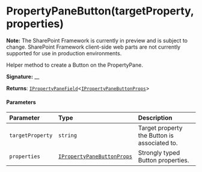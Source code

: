 # PropertyPaneButton(targetProperty,properties)
**Note:** The SharePoint Framework is currently in preview and is subject to change. SharePoint Framework client-side web parts are not currently supported for use in production environments.



Helper method to create a Button on the PropertyPane.

**Signature:** __

**Returns**: [`IPropertyPaneField`](../sp-webpart-base/interface/ipropertypanefield.md)<[`IPropertyPaneButtonProps`](../sp-webpart-base/interface/ipropertypanebuttonprops.md)>





#### Parameters


| Parameter	   | Type    | Description |
|:-------------|:---------------|:------------|
| `targetProperty`    | `string` | Target property the Button is associated to. |
| `properties`    | [`IPropertyPaneButtonProps`](../sp-webpart-base/interface/ipropertypanebuttonprops.md) | Strongly typed Button properties. |


